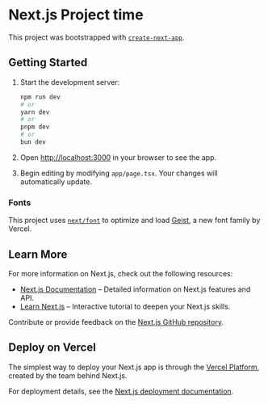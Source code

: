 
# Next.js Project time

This project was bootstrapped with [`create-next-app`](https://nextjs.org/docs/app/api-reference/cli/create-next-app).

## Getting Started

1. Start the development server:

   ```bash
   npm run dev
   # or
   yarn dev
   # or
   pnpm dev
   # or
   bun dev
   ```

2. Open [http://localhost:3000](http://localhost:3000) in your browser to see the app.

3. Begin editing by modifying `app/page.tsx`. Your changes will automatically update.

### Fonts

This project uses [`next/font`](https://nextjs.org/docs/app/building-your-application/optimizing/fonts) to optimize and load [Geist](https://vercel.com/font), a new font family by Vercel.

## Learn More

For more information on Next.js, check out the following resources:

- [Next.js Documentation](https://nextjs.org/docs) – Detailed information on Next.js features and API.
- [Learn Next.js](https://nextjs.org/learn) – Interactive tutorial to deepen your Next.js skills.

Contribute or provide feedback on the [Next.js GitHub repository](https://github.com/vercel/next.js).

## Deploy on Vercel

The simplest way to deploy your Next.js app is through the [Vercel Platform](https://vercel.com/new?utm_medium=default-template&filter=next.js&utm_source=create-next-app&utm_campaign=create-next-app-readme), created by the team behind Next.js.

For deployment details, see the [Next.js deployment documentation](https://nextjs.org/docs/app/building-your-application/deploying).
